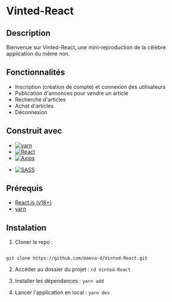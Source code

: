 # Vinted-React

## Description

Bienvenue sur Vinted-React, une mini-reproduction de la célèbre application du même non.

## Fonctionnalités

- Inscription (création de compte) et connexion des utilisateurs
- Publication d'annonces pour vendre un article
- Recherche d'articles
- Achat d'articles
- Déconnexion

## Construit avec

- [![yarn][yarn]][yarn-url]
- [![React][React.js]][React-url]
- [![Axios][Axios]][Axios-url]
<!-- - [![Express][Express]][Express-url]
- [![Node][Node.js]][Node-url] -->
- [![SASS][SASS]][SASS-url]

## Prérequis

- [React.js (v18+)](https://nodejs.org/en/download/package-manager)
- [yarn](https://yarnpkg.com/)

## Instalation

1. Cloner le repo :

```

git clone https://github.com/maeva-d/Vinted-React.git

```

2. Accéder au dossier du projet : `cd Vinted-React`

3. Installer les dépendances : `yarn add`

4. Lancer l'application en local : `yarn dev`

<!-- ************************ -->
<!-- AXIOS -->

[Axios]: https://img.shields.io/badge/axios-671ddf?&style=for-the-badge&logo=axios&logoColor=white
[Axios-url]: https://axios-http.com/fr/docs/intro

<!-- REACT -->

[React.js]: https://img.shields.io/badge/React-20232A?style=for-the-badge&logo=react&logoColor=61DAFB
[React-url]: https://reactjs.org/

<!-- EXPRESS -->

[Express]: https://img.shields.io/badge/Express%20js-000000?style=for-the-badge&logo=express&logoColor=white
[Express-url]: https://expressjs.com/fr/

<!-- NODE -->

[Node.js]: https://img.shields.io/badge/Node%20js-339933?style=for-the-badge&logo=nodedotjs&logoColor=white
[node-url]: https://nodejs.org/en

<!-- SCSS -->

[SASS]: https://img.shields.io/badge/Sass-CC6699?style=for-the-badge&logo=sass&logoColor=white
[SASS-url]: https://sass-lang.com/documentation/

<!-- YARN -->

[yarn]: https://img.shields.io/badge/Yarn-2C8EBB?style=for-the-badge&logo=yarn&logoColor=white
[yarn-url]: https://yarnpkg.com/
